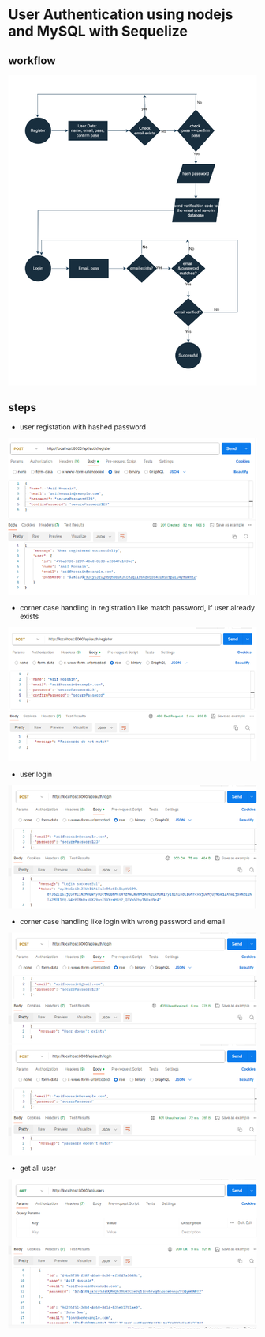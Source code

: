 # User Authentication using nodejs and MySQL with Sequelize

workflow
-----------
<img src="./readme assets/workflow.png">



steps
-----------

- user registation with hashed password
<img src="./readme assets/registration success.png">

- corner case handling in registration like match password, if user already exists
<img src="./readme assets/register pass .png">

- user login
<img src="./readme assets/login success.png">


- corner case handling like login with wrong password and email 
<img src="./readme assets/login with wrong email.png">

<img src="./readme assets/login with wrong password.png">


- get all user
<img src="./readme assets/all users.png">




